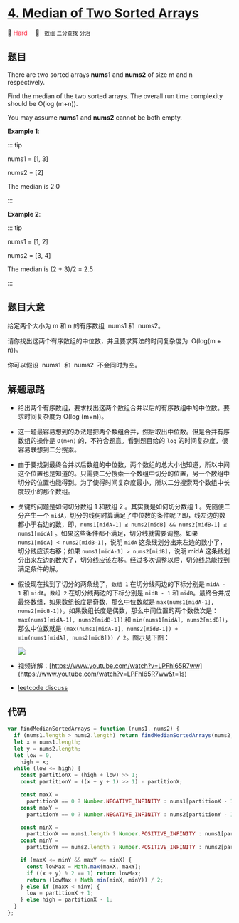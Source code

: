 # [4. Median of Two Sorted Arrays](https://leetcode.com/problems/median-of-two-sorted-arrays/)

🔴 <font color=#ff334b>Hard</font>&emsp; 🔖&ensp; [`数组`](../solution/array.md) [`二分查找`](../solution/binary-search.md) [`分治`](../solution/divide-and-conquer.md)

## 题目

There are two sorted arrays **nums1** and **nums2** of size m and n respectively.

Find the median of the two sorted arrays. The overall run time complexity should be O(log (m+n)).

You may assume **nums1** and **nums2** cannot be both empty.

**Example 1**:

::: tip

nums1 = [1, 3]

nums2 = [2]

The median is 2.0

:::

**Example 2**:

::: tip

nums1 = [1, 2]

nums2 = [3, 4]

The median is (2 + 3)/2 = 2.5

:::

## 题目大意

给定两个大小为 m 和 n 的有序数组  nums1 和  nums2。

请你找出这两个有序数组的中位数，并且要求算法的时间复杂度为  O(log(m + n))。

你可以假设  nums1  和  nums2  不会同时为空。

## 解题思路

- 给出两个有序数组，要求找出这两个数组合并以后的有序数组中的中位数。要求时间复杂度为 O(log (m+n))。
- 这一题最容易想到的办法是把两个数组合并，然后取出中位数。但是合并有序数组的操作是 `O(m+n)` 的，不符合题意。看到题目给的 `log` 的时间复杂度，很容易联想到二分搜索。
- 由于要找到最终合并以后数组的中位数，两个数组的总大小也知道，所以中间这个位置也是知道的。只需要二分搜索一个数组中切分的位置，另一个数组中切分的位置也能得到。为了使得时间复杂度最小，所以二分搜索两个数组中长度较小的那个数组。
- 关键的问题是如何切分数组 1 和数组 2 。其实就是如何切分数组 1 。先随便二分产生一个 `midA`，切分的线何时算满足了中位数的条件呢？即，线左边的数都小于右边的数，即，`nums1[midA-1] ≤ nums2[midB] && nums2[midB-1] ≤ nums1[midA]` 。如果这些条件都不满足，切分线就需要调整。如果 `nums1[midA] < nums2[midB-1]`，说明 `midA` 这条线划分出来左边的数小了，切分线应该右移；如果 `nums1[midA-1] > nums2[midB]`，说明 midA 这条线划分出来左边的数大了，切分线应该左移。经过多次调整以后，切分线总能找到满足条件的解。
- 假设现在找到了切分的两条线了，`数组 1` 在切分线两边的下标分别是 `midA - 1` 和 `midA`。`数组 2` 在切分线两边的下标分别是 `midB - 1` 和 `midB`。最终合并成最终数组，如果数组长度是奇数，那么中位数就是 `max(nums1[midA-1], nums2[midB-1])`。如果数组长度是偶数，那么中间位置的两个数依次是：`max(nums1[midA-1], nums2[midB-1])` 和 `min(nums1[midA], nums2[midB])`，那么中位数就是 `(max(nums1[midA-1], nums2[midB-1]) + min(nums1[midA], nums2[midB])) / 2`。图示见下图：

  ![](https://img.halfrost.com/Leetcode/leetcode_4.png)

- 视频详解：[https://www.youtube.com/watch?v=LPFhl65R7ww](https://www.youtube.com/watch?v=LPFhl65R7ww&t=1s)
- [leetcode discuss](https://leetcode.com/problems/median-of-two-sorted-arrays/discuss/429745)

## 代码

```javascript
var findMedianSortedArrays = function (nums1, nums2) {
  if (nums1.length > nums2.length) return findMedianSortedArrays(nums2, nums1);
  let x = nums1.length;
  let y = nums2.length;
  let low = 0,
    high = x;
  while (low <= high) {
    const partitionX = (high + low) >> 1;
    const partitionY = ((x + y + 1) >> 1) - partitionX;

    const maxX =
      partitionX == 0 ? Number.NEGATIVE_INFINITY : nums1[partitionX - 1];
    const maxY =
      partitionY == 0 ? Number.NEGATIVE_INFINITY : nums2[partitionY - 1];

    const minX =
      partitionX == nums1.length ? Number.POSITIVE_INFINITY : nums1[partitionX];
    const minY =
      partitionY == nums2.length ? Number.POSITIVE_INFINITY : nums2[partitionY];

    if (maxX <= minY && maxY <= minX) {
      const lowMax = Math.max(maxX, maxY);
      if ((x + y) % 2 == 1) return lowMax;
      return (lowMax + Math.min(minX, minY)) / 2;
    } else if (maxX < minY) {
      low = partitionX + 1;
    } else high = partitionX - 1;
  }
};
```
